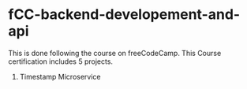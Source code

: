 # fCC-backend-developement-and-api

This is done following the course on freeCodeCamp.
This Course certification includes 5 projects.

1. Timestamp Microservice
